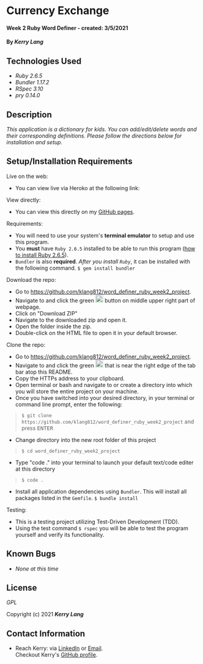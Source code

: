 # Currency Exchange

#### Week 2 Ruby Word Definer - created:  3/5/2021

#### By _**Kerry Lang**_

## Technologies Used

* _Ruby 2.6.5_
* _Bundler 1.17.2_
* _RSpec 3.10_
* _pry 0.14.0_


## Description
_This application is a dictionary for kids.  You can add/edit/delete words and their corresponding definitions.  Please follow the directions below for installation and setup._

## Setup/Installation Requirements

Live on the web:
* You can view live via Heroko at the following link: <a href="https://github.com/klang812/word_definer_ruby_week2_project"></a>

View directly:
* You can view this directly on my <a href="https://github.com/klang812/word_definer_ruby_week2_project" target="_blank">GitHub pages</a>.

Requirements:
* You will need to use your system's **terminal emulator** to setup and use this program.
* You **must** have `Ruby 2.6.5` installed to be able to run this program ([how to install Ruby 2.6.5](https://www.learnhowtoprogram.com/ruby-and-rails/getting-started-with-ruby/installing-ruby)).
* `Bundler` is also **required**. *After you install `Ruby`*, it can be installed with the following command.
  `$ gem install bundler`

Download the repo:
* Go to https://github.com/klang812/word_definer_ruby_week2_project.
* Navigate to and click the green <img src="code.PNG" alt="code" height="20"> button on middle upper right part of webpage.
* Click on "Download ZIP"
* Navigate to the downloaded zip and open it.
* Open the folder inside the zip.
* Double-click on the HTML file to open it in your default browser.

Clone the repo:
* Go to https://github.com/klang812/word_definer_ruby_week2_project.
* Navigate to and click the green <img src="code.PNG" alt="code" height="20"> that is near the right edge of the tab bar atop this README.
* Copy the HTTPs address to your clipboard.
* Open terminal or bash and navigate to or create a directory into which you will store the entire project on your machine.
* Once you have switched into your desired directory, in your terminal or command line prompt, enter the following:
> `$ git clone https://github.com/klang812/word_definer_ruby_week2_project` and press <kbd>ENTER</kdb>
* Change directory into the new root folder of this project
> `$ cd word_definer_ruby_week2_project`
* Type "code ." into your terminal to launch your default text/code editer at this directory
> `$ code .`
* Install all application dependencies using `Bundler`.  This will install all packages listed in the `Gemfile`.
  `$ bundle install`

Testing:
* This is a testing project utilizing Test-Driven Development (TDD).
* Using the test command `$ rspec` you will be able to test the program yourself and verify its functionality.

## Known Bugs

* _None at this time_


## License
_GPL_

Copyright (c) 2021 **_Kerry Lang_**

## Contact Information
* Reach Kerry: via <a href="https://www.linkedin.com/in/klang812/" target="_blank">LinkedIn</a> or <a href="mailto:klang812@gmail.com" target="_blank">Email</a>.<br>
Checkout Kerry's <a href="https://github.com/klang812" target="_blank">GitHub profile</a>.</li>
